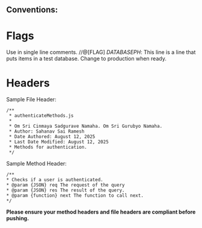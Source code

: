 ## Conventions:
# Flags
Use in single line comments. //@[FLAG]
*DATABASEPH*: This line is a line that puts items in a test database. Change to production when ready.

# Headers
Sample File Header: 
```
/**
 * authenticateMethods.js
 * 
 * Om Sri Cinmaya Sadgurave Namaha. Om Sri Gurubyo Namaha.
 * Author: Sahanav Sai Ramesh
 * Date Authored: August 12, 2025
 * Last Date Modified: August 12, 2025
 * Methods for authentication.
 */
 ```

 Sample Method Header:
 ```
/**
 * Checks if a user is authenticated.
 * @param {JSON} req The request of the query
 * @param {JSON} res The result of the query.
 * @param {function} next The function to call next.
 */
 ```

 **Please ensure your method headers and file headers are compliant before pushing.**

